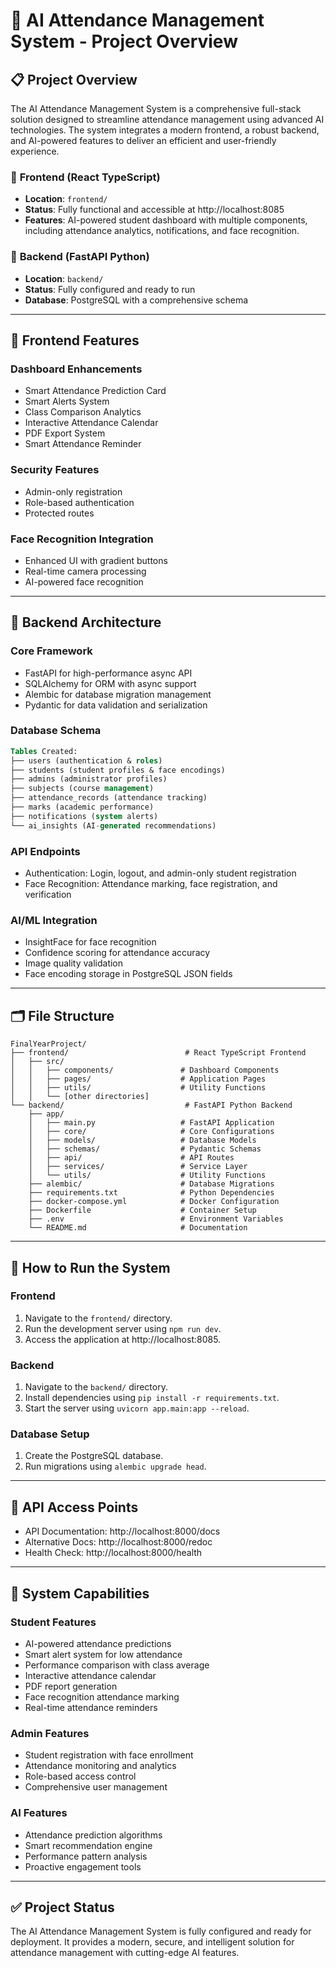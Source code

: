 # 🚀 AI Attendance Management System - Project Overview

## 📋 Project Overview

The AI Attendance Management System is a comprehensive full-stack solution designed to streamline attendance management using advanced AI technologies. The system integrates a modern frontend, a robust backend, and AI-powered features to deliver an efficient and user-friendly experience.

### 🎯 **Frontend (React TypeScript)**
- **Location**: `frontend/`
- **Status**: Fully functional and accessible at http://localhost:8085
- **Features**: AI-powered student dashboard with multiple components, including attendance analytics, notifications, and face recognition.

### 🔧 **Backend (FastAPI Python)**
- **Location**: `backend/`
- **Status**: Fully configured and ready to run
- **Database**: PostgreSQL with a comprehensive schema

---

## 🎨 **Frontend Features**

### **Dashboard Enhancements**
- Smart Attendance Prediction Card
- Smart Alerts System
- Class Comparison Analytics
- Interactive Attendance Calendar
- PDF Export System
- Smart Attendance Reminder

### **Security Features**
- Admin-only registration
- Role-based authentication
- Protected routes

### **Face Recognition Integration**
- Enhanced UI with gradient buttons
- Real-time camera processing
- AI-powered face recognition

---

## 🔧 **Backend Architecture**

### **Core Framework**
- FastAPI for high-performance async API
- SQLAlchemy for ORM with async support
- Alembic for database migration management
- Pydantic for data validation and serialization

### **Database Schema**
```sql
Tables Created:
├── users (authentication & roles)
├── students (student profiles & face encodings)
├── admins (administrator profiles)
├── subjects (course management)
├── attendance_records (attendance tracking)
├── marks (academic performance)
├── notifications (system alerts)
└── ai_insights (AI-generated recommendations)
```

### **API Endpoints**
- Authentication: Login, logout, and admin-only student registration
- Face Recognition: Attendance marking, face registration, and verification

### **AI/ML Integration**
- InsightFace for face recognition
- Confidence scoring for attendance accuracy
- Image quality validation
- Face encoding storage in PostgreSQL JSON fields

---

## 🗂️ **File Structure**

```
FinalYearProject/
├── frontend/                          # React TypeScript Frontend
│   ├── src/
│   │   ├── components/               # Dashboard Components
│   │   ├── pages/                    # Application Pages
│   │   ├── utils/                    # Utility Functions
│   │   └── [other directories]
└── backend/                           # FastAPI Python Backend
    ├── app/
    │   ├── main.py                   # FastAPI Application
    │   ├── core/                     # Core Configurations
    │   ├── models/                   # Database Models
    │   ├── schemas/                  # Pydantic Schemas
    │   ├── api/                      # API Routes
    │   ├── services/                 # Service Layer
    │   └── utils/                    # Utility Functions
    ├── alembic/                      # Database Migrations
    ├── requirements.txt              # Python Dependencies
    ├── docker-compose.yml            # Docker Configuration
    ├── Dockerfile                    # Container Setup
    ├── .env                          # Environment Variables
    └── README.md                     # Documentation
```

---

## 🚀 **How to Run the System**

### **Frontend**
1. Navigate to the `frontend/` directory.
2. Run the development server using `npm run dev`.
3. Access the application at http://localhost:8085.

### **Backend**
1. Navigate to the `backend/` directory.
2. Install dependencies using `pip install -r requirements.txt`.
3. Start the server using `uvicorn app.main:app --reload`.

### **Database Setup**
1. Create the PostgreSQL database.
2. Run migrations using `alembic upgrade head`.

---

## 🔗 **API Access Points**
- API Documentation: http://localhost:8000/docs
- Alternative Docs: http://localhost:8000/redoc
- Health Check: http://localhost:8000/health

---

## 🎯 **System Capabilities**

### **Student Features**
- AI-powered attendance predictions
- Smart alert system for low attendance
- Performance comparison with class average
- Interactive attendance calendar
- PDF report generation
- Face recognition attendance marking
- Real-time attendance reminders

### **Admin Features**
- Student registration with face enrollment
- Attendance monitoring and analytics
- Role-based access control
- Comprehensive user management

### **AI Features**
- Attendance prediction algorithms
- Smart recommendation engine
- Performance pattern analysis
- Proactive engagement tools

---

## ✅ **Project Status**

The AI Attendance Management System is fully configured and ready for deployment. It provides a modern, secure, and intelligent solution for attendance management with cutting-edge AI features.
